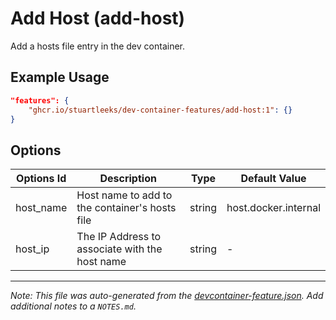
# Add Host (add-host)

Add a hosts file entry in the dev container.

## Example Usage

```json
"features": {
    "ghcr.io/stuartleeks/dev-container-features/add-host:1": {}
}
```

## Options

| Options Id | Description | Type | Default Value |
|-----|-----|-----|-----|
| host_name | Host name to add to the container's hosts file | string | host.docker.internal |
| host_ip | The IP Address to associate with the host name | string | - |



---

_Note: This file was auto-generated from the [devcontainer-feature.json](https://github.com/stuartleeks/dev-container-features/blob/main/src/add-host/devcontainer-feature.json).  Add additional notes to a `NOTES.md`._
